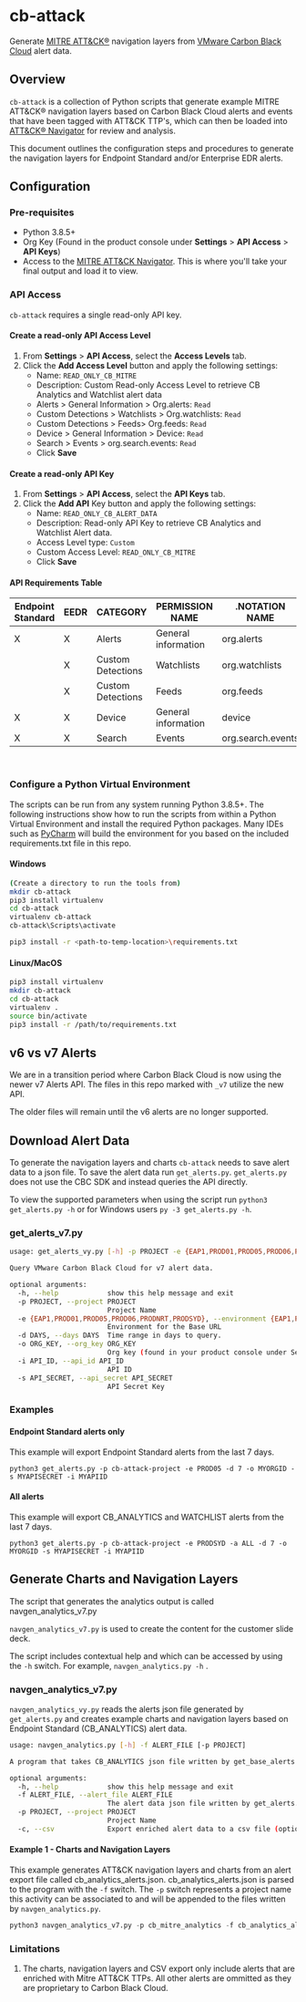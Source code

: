# cb-attack

Generate [MITRE ATT&CK®](https://attack.mitre.org/) navigation layers from [VMware Carbon Black Cloud](https://www.carbonblack.com/products/vmware-carbon-black-cloud-endpoint/) alert data.

## Overview

`cb-attack` is a collection of Python scripts that generate example MITRE ATT&CK® navigation layers based on Carbon Black Cloud alerts and events that have been tagged with ATT&CK TTP's, which can then be loaded into [ATT&CK® Navigator](https://github.com/mitre-attack/attack-navigator) for review and analysis.

This document outlines the configuration steps and procedures to generate the navigation layers for Endpoint Standard and/or Enterprise EDR alerts.

## Configuration

### Pre-requisites

- Python 3.8.5+
- Org Key (Found in the product console under **Settings** > **API Access** > **API Keys**)
- Access to the [MITRE ATT&CK Navigator](https://mitre-attack.github.io/attack-navigator/). This is where you'll take your final output and load it to view. 

### API Access

`cb-attack` requires a single read-only API key.

#### **Create a read-only API Access Level**

   1. From **Settings** > **API Access**, select the **Access Levels** tab.
   2. Click the **Add Access Level** button and apply the following settings:
      - Name: `READ_ONLY_CB_MITRE`
      - Description: Custom Read-only Access Level to retrieve CB Analytics and Watchlist alert data
      - Alerts > General Information > Org.alerts: `Read`
      - Custom Detections > Watchlists > Org.watchlists: `Read`
      - Custom Detections > Feeds> Org.feeds: `Read`
      - Device > General Information > Device: `Read`
      - Search > Events > org.search.events: `Read`
      - Click **Save**

#### **Create a read-only API Key**

   1. From **Settings** > **API Access**, select the **API Keys** tab.
   2. Click the **Add API** Key button and apply the following settings:
      - Name: `READ_ONLY_CB_ALERT_DATA`
      - Description: Read-only API Key to retrieve CB Analytics and Watchlist Alert data.
      - Access Level type: `Custom`
      - Custom Access Level: `READ_ONLY_CB_MITRE`
      - Click **Save**

#### **API Requirements Table**

| Endpoint Standard | EEDR | CATEGORY          | PERMISSION NAME     | .NOTATION NAME    | PERMISSION |
|-------------------|------|-------------------|---------------------|-------------------|------------|
|         X         | X    | Alerts            | General information | org.alerts        | Read       |
|                   | X    | Custom Detections | Watchlists          | org.watchlists    | Read       |
|                   | X    | Custom Detections | Feeds               | org.feeds         | Read       |
|         X         | X    | Device            | General information | device            | Read       |
|         X         | X    | Search            | Events              | org.search.events | Read       |

<br/>

### Configure a Python Virtual Environment

The scripts can be run from any system running Python 3.8.5+. The following instructions show how to run the scripts from within a Python Virtual Environment and install the required Python packages. Many IDEs such as [PyCharm](https://www.jetbrains.com/pycharm/) will build the environment for you based on the included requirements.txt file in this repo.

#### **Windows**

```bash
(Create a directory to run the tools from)
mkdir cb-attack
pip3 install virtualenv
cd cb-attack
virtualenv cb-attack
cb-attack\Scripts\activate

pip3 install -r <path-to-temp-location>\requirements.txt
```

#### **Linux/MacOS**

```bash
pip3 install virtualenv
mkdir cb-attack
cd cb-attack
virtualenv .
source bin/activate
pip3 install -r /path/to/requirements.txt
```

## v6 vs v7 Alerts
We are in a transition period where Carbon Black Cloud is now using the newer v7 Alerts API. The files in this repo marked with `_v7` utilize the new API. 

The older files will remain until the v6 alerts are no longer supported.

## Download Alert Data

To generate the navigation layers and charts `cb-attack` needs to save alert data to a json file. To save the alert data run `get_alerts.py`. `get_alerts.py` does not use the CBC SDK and instead queries the API directly.

To view the supported parameters when using the script run `python3 get_alerts.py -h` or for Windows users `py -3 get_alerts.py -h`.

### get_alerts_v7.py

```bash
usage: get_alerts_vy.py [-h] -p PROJECT -e {EAP1,PROD01,PROD05,PROD06,PRODNRT,PRODSYD} [-a {CB_ANALYTICS,WATCHLIST,ALL}] [-d DAYS] -o ORG_KEY -i API_ID -s API_SECRET

Query VMware Carbon Black Cloud for v7 alert data.

optional arguments:
  -h, --help            show this help message and exit
  -p PROJECT, --project PROJECT
                        Project Name
  -e {EAP1,PROD01,PROD05,PROD06,PRODNRT,PRODSYD}, --environment {EAP1,PROD01,PROD05,PROD06,PRODNRT,PRODSYD}
                        Environment for the Base URL
  -d DAYS, --days DAYS  Time range in days to query.
  -o ORG_KEY, --org_key ORG_KEY
                        Org key (found in your product console under Settings > API Access > API Keys)
  -i API_ID, --api_id API_ID
                        API ID
  -s API_SECRET, --api_secret API_SECRET
                        API Secret Key
```

### Examples

#### **Endpoint Standard alerts only**

This example will export Endpoint Standard alerts from the last 7 days.

`python3 get_alerts.py -p cb-attack-project -e PROD05 -d 7 -o MYORGID -s MYAPISECRET -i MYAPIID`

#### **All alerts**

This example will export CB_ANALYTICS and WATCHLIST alerts from the last 7 days.

`python3 get_alerts.py -p cb-attack-project -e PRODSYD -a ALL -d 7 -o MYORGID -s MYAPISECRET -i MYAPIID`

## Generate Charts and Navigation Layers

The script that generates the analytics output is called navgen_analytics_v7.py

`navgen_analytics_v7.py` is used to create the content for the customer slide deck.

The script includes contextual help and which can be accessed by using the `-h` switch. For example, `navgen_analytics.py -h` .

### **navgen_analytics_v7.py**

`navgen_analytics_vy.py` reads the alerts json file generated by `get_alerts.py` and creates example charts and navigation layers based on Endpoint Standard (CB_ANALYTICS) alert data.

```bash
usage: navgen_analytics.py [-h] -f ALERT_FILE [-p PROJECT]

A program that takes CB_ANALYTICS json file written by get_base_alerts.py as input and generates Mitre ATT&CK navigator layers and Pandas graphs.

optional arguments:
  -h, --help            show this help message and exit
  -f ALERT_FILE, --alert_file ALERT_FILE
                        The alert data json file written by get_alerts.py
  -p PROJECT, --project PROJECT
                        Project Name
  -c, --csv             Export enriched alert data to a csv file (optional)
```

#### **Example 1 - Charts and Navigation Layers**

This example generates ATT&CK navigation layers and charts from an alert export file called cb_analytics_alerts.json. cb_analytics_alerts.json is parsed to the program with the `-f` switch. The `-p` switch represents a project name this activity can be associated to and will be appended to the files written by `navgen_analytics.py`.

```python
python3 navgen_analytics_v7.py -p cb_mitre_analytics -f cb_analytics_alerts.json 
```


### Limitations

1. The charts, navigation layers and CSV export only include alerts that are enriched with Mitre ATT&CK TTPs. All other alerts are ommitted as they are proprietary to Carbon Black Cloud.
